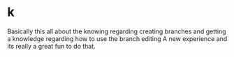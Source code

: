 # k
Basically this all about the knowing regarding creating branches and getting a knowledge regarding how to use the branch editing
A new experience and its really a great fun to do that.
